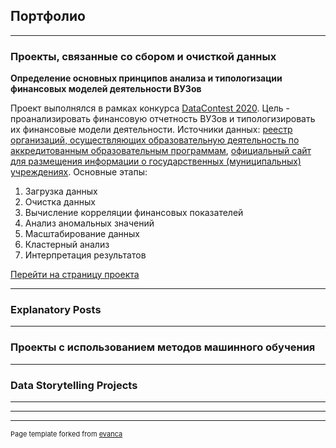 ## Портфолио

---

### Проекты, связанные со сбором и очисткой данных

**Определение основных принципов анализа и типологизации финансовых моделей деятельности ВУЗов**

Проект выполнялся в рамках конкурса [DataContest 2020](https://data-contest.ru). Цель - проанализировать финансовую отчетность ВУЗов и типологизировать их финансовые модели деятельности. Источники данных: [реестр организаций, осуществляющих образовательную деятельность по аккредитованным образовательным программам](http://obrnadzor.gov.ru/ru/opendata/7701537808-RAOO/), [официальный сайт для размещения информации о государственных (муниципальных) учреждениях](https://bus.gov.ru). Основные этапы:
1. Загрузка данных
2. Очистка данных
3. Вычисление корреляции финансовых показателей
4. Анализ аномальных значений
5. Масштабирование данных
6. Кластерный анализ
7. Интерпретация результатов

[Перейти на страницу проекта](https://github.com/iconismo/data-contest-2020)
<!---<img src="images/dummy_thumbnail.jpg?raw=true"/> --->

<!--- --- --->
<!---[Project 2 Title](/pdf/sample_presentation.pdf) --->
<!--- <img src="images/dummy_thumbnail.jpg?raw=true"/> --->

<!--- --- --->
<!--- [Project 3 Title](http://example.com/) --->
<!--- <img src="images/dummy_thumbnail.jpg?raw=true"/> --->

---

### Explanatory Posts

---

### Проекты с использованием методов машинного обучения

---

### Data Storytelling Projects

---



<!--- - [Project 1 Title](http://example.com/)--->
<!--- - [Project 2 Title](http://example.com/)--->
<!--- - [Project 3 Title](http://example.com/)--->
<!--- - [Project 4 Title](http://example.com/)--->
<!--- - [Project 5 Title](http://example.com/)--->

---




---
<p style="font-size:11px">Page template forked from <a href="https://github.com/evanca/quick-portfolio">evanca</a></p>
<!-- Remove above link if you don't want to attibute -->
